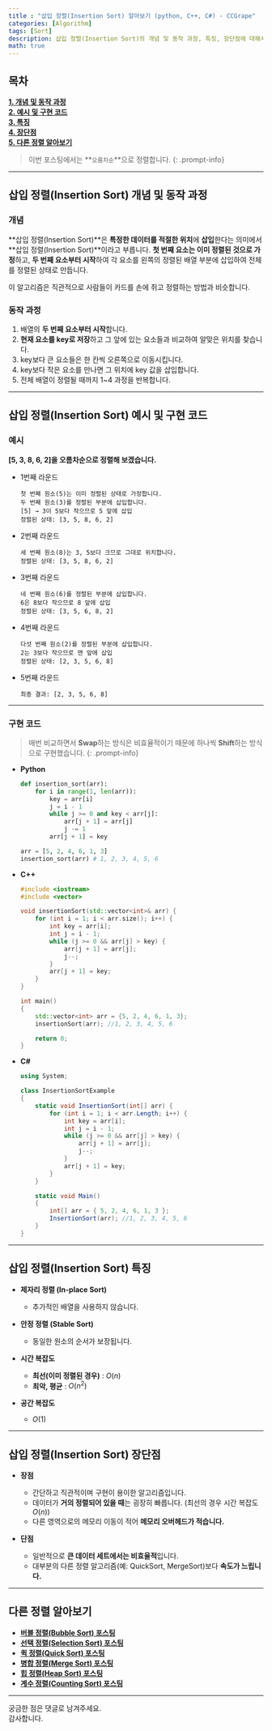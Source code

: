 ```yaml
---
title : "삽입 정렬(Insertion Sort) 알아보기 (python, C++, C#) - CCGrape"
categories: [Algorithm]
tags: [Sort]
description: 삽입 정렬(Insertion Sort)의 개념 및 동작 과정, 특징, 장단점에 대해서 알아봅니다. Python, C++, C#으로 예시코드를 구현합니다.
math: true
---
```


## 목차
**[1. 개념 및 동작 과정](#삽입-정렬insertion-sort-개념-및-동작-과정)<br/>**
**[2. 예시 및 구현 코드](#삽입-정렬insertion-sort-예시-및-구현-코드)<br/>**
**[3. 특징](#삽입-정렬insertion-sort-특징)<br/>**
**[4. 장단점](#삽입-정렬insertion-sort-장단점)<br/>**
**[5. 다른 정렬 알아보기](#다른-정렬-알아보기)<br/>**

> 이번 포스팅에서는 **`오름차순`**으로 정렬합니다.
{: .prompt-info}

---
## **삽입 정렬(Insertion Sort) 개념 및 동작 과정**

### **개념** 

**삽입 정렬(Insertion Sort)**은 **특정한 데이터를 적절한 위치**에 **삽입**한다는 의미에서 **삽입 정렬(Insertion Sort)**이라고 부릅니다.
**첫 번째 요소는 이미 정렬된 것으로 가정**하고, **두 번째 요소부터 시작**하여 각 요소를 왼쪽의 정렬된 배열 부분에 삽입하여 전체를 정렬된 상태로 만듭니다.

이 알고리즘은 직관적으로 사람들이 카드를 손에 쥐고 정렬하는 방법과 비슷합니다. 

### **동작 과정**
1. 배열의 **두 번째 요소부터 시작**합니다.
2. **현재 요소를 key로 저장**하고 그 앞에 있는 요소들과 비교하여 알맞은 위치를 찾습니다.
3. key보다 큰 요소들은 한 칸씩 오른쪽으로 이동시킵니다.
4. key보다 작은 요소를 만나면 그 위치에 key 값을 삽입합니다.
5. 전체 배열이 정렬될 때까지 1~4 과정을 반복합니다.

---
## **삽입 정렬(Insertion Sort) 예시 및 구현 코드**

### **예시**

**[5, 3, 8, 6, 2]을 오름차순으로 정렬해 보겠습니다.**

- 1번째 라운드

    ```
    첫 번째 원소(5)는 이미 정렬된 상태로 가정합니다.
    두 번째 원소(3)를 정렬된 부분에 삽입합니다.
    [5] → 3이 5보다 작으므로 5 앞에 삽입
    정렬된 상태: [3, 5, 8, 6, 2]
    ```

- 2번째 라운드

    ```
    세 번째 원소(8)는 3, 5보다 크므로 그대로 위치합니다.
    정렬된 상태: [3, 5, 8, 6, 2]
    ```

- 3번째 라운드

    ```
    네 번째 원소(6)를 정렬된 부분에 삽입합니다.
    6은 8보다 작으므로 8 앞에 삽입
    정렬된 상태: [3, 5, 6, 8, 2]
    ```

- 4번째 라운드 

    ```
    다섯 번째 원소(2)를 정렬된 부분에 삽입합니다.
    2는 3보다 작으므로 맨 앞에 삽입
    정렬된 상태: [2, 3, 5, 6, 8]
    ```

- 5번째 라운드 

    ```
    최종 결과: [2, 3, 5, 6, 8]
    ```

---
### **구현 코드**     

> 매번 비교하면서 **Swap**하는 방식은 비효율적이기 때문에 하나씩 **Shift**하는 방식으로 구현했습니다.
{: .prompt-info}

- **Python**

    ```python
    def insertion_sort(arr):
        for i in range(1, len(arr)):
            key = arr[i]
            j = i - 1
            while j >= 0 and key < arr[j]:
                arr[j + 1] = arr[j]
                j -= 1
            arr[j + 1] = key

    arr = [5, 2, 4, 6, 1, 3]
    insertion_sort(arr) # 1, 2, 3, 4, 5, 6
    ```

- **C++**

    ```cpp
    #include <iostream>
    #include <vector>

    void insertionSort(std::vector<int>& arr) {
        for (int i = 1; i < arr.size(); i++) {
            int key = arr[i];
            int j = i - 1;
            while (j >= 0 && arr[j] > key) {
                arr[j + 1] = arr[j];
                j--;
            }
            arr[j + 1] = key;
        }
    }

    int main()
    {
        std::vector<int> arr = {5, 2, 4, 6, 1, 3};
        insertionSort(arr); //1, 2, 3, 4, 5, 6

        return 0;
    }
    ```

- **C#**

    ```csharp
    using System;

    class InsertionSortExample
    {
        static void InsertionSort(int[] arr) {
            for (int i = 1; i < arr.Length; i++) {
                int key = arr[i];
                int j = i - 1;
                while (j >= 0 && arr[j] > key) {
                    arr[j + 1] = arr[j];
                    j--;
                }
                arr[j + 1] = key;
            }
        }

        static void Main()
        {
            int[] arr = { 5, 2, 4, 6, 1, 3 };
            InsertionSort(arr); //1, 2, 3, 4, 5, 6
        }
    }
    ```

---
## **삽입 정렬(Insertion Sort) 특징**

- **제자리 정렬 (In-place Sort)** 
    - 추가적인 배열을 사용하지 않습니다.

- **안정 정렬 (Stable Sort)** 
    - 동일한 원소의 순서가 보장됩니다.

- **시간 복잡도** 
    - **최선(이미 정렬된 경우)** : $O(n)$
    - **최악, 평균** : $O(n^2)$ 

- **공간 복잡도**
    - $O(1)$ 
    
---
## **삽입 정렬(Insertion Sort) 장단점**

- **장점**
    - 간단하고 직관적이며 구현이 용이한 알고리즘입니다.
    - 데이터가 **거의 정렬되어 있을 때**는 굉장히 빠릅니다. (최선의 경우 시간 복잡도 $O(n)$)
    - 다른 영역으로의 메모리 이동이 적어 **메모리 오버헤드가 적습니다.**

- **단점**
    - 일반적으로 **큰 데이터 세트에서는 비효율적**입니다.
    - 대부분의 다른 정렬 알고리즘(예: QuickSort, MergeSort)보다 **속도가 느립니다.**

---
## 다른 정렬 알아보기
- **[버블 정렬(Bubble Sort) 포스팅](https://cottoncandygrape.github.io/posts/Algorithm-Bubble-Sort/)**
- **[선택 정렬(Selection Sort) 포스팅](https://cottoncandygrape.github.io/posts/Algorithm-Selection-Sort/)**
- **[퀵 정렬(Quick Sort) 포스팅](https://cottoncandygrape.github.io/posts/Algorithm-Quick-Sort/)**
- **[병합 정렬(Merge Sort) 포스팅](https://cottoncandygrape.github.io/posts/Algorithm-Merge-Sort/)**
- **[힙 정렬(Heap Sort) 포스팅](https://cottoncandygrape.github.io/posts/Algorithm-Heap-Sort/)**
- **[계수 정렬(Counting Sort) 포스팅](http://localhost:4000/posts/Algorithm-Counting-Sort/)**

---
궁금한 점은 댓글로 남겨주세요.      
감사합니다.
